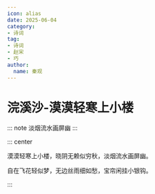 ```yaml
---
icon: alias
date: 2025-06-04
category:
- 诗词
tag:
- 诗词
- 赵宋
- 巧
author:
  name: 秦观 
---
```


# 浣溪沙-漠漠轻寒上小楼

::: note 
淡烟流水画屏幽
:::

<!-- more -->


::: center

漠漠轻寒上小楼，晓阴无赖似穷秋，淡烟流水画屏幽。

自在飞花轻似梦，无边丝雨细如愁，宝帘闲挂小银钩。

:::